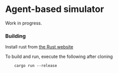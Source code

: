 # Agent-based simulator

Work in progress.

### Building
Install rust from [the Rust website](https://www.rust-lang.org/)

To build and run, execute the following after cloning

```
    cargo run --release
```
